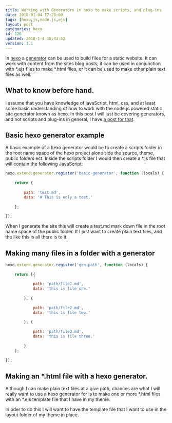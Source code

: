 ```yaml
---
title: Working with Generators in hexo to make scripts, and plug-ins
date: 2018-01-04 17:28:00
tags: [hexo,js,node.js,ejs]
layout: post
categories: hexo
id: 126
updated: 2018-1-4 18:43:52
version: 1.1
---
```


In [hexo](https://hexo.io/) a [generator](https://hexo.io/api/generator.html) can be used to build files for a static website. It can work with content from the sites blog posts, it can be used in conjunction with *.ejs files to make *.html files, or it can be used to make other plain text files as well.

<!-- more -->

## What to know before hand.

I assume that you have knowledge of javaScript, html, css, and at least some basic understanding of how to work with the node.js powered static site generator known as hexo. In this post I will just be covering generators, and not scripts and plug-ins in general, I have [a post for that]().

## Basic hexo generator example

A basic example of a hexo generator would be to create a scripts folder in the root name space of the hexo project alone side the source, theme, public folders ect. Inside the scripts folder I would then create a *.js file that will contain the following JavaScript:

```js
hexo.extend.generator.register('basic-generator', function (locals) {
 
    return {
 
        path: 'test.md',
        data: '# This is only a test.'
 
    };
 
});
```

When I generate the site this will create a test.md mark down file in the root name space of the public folder. If I just want to create plain text files, and the like this is all there is to it. 

## Making many files in a folder with a generator

```js
hexo.extend.generator.register('gen-path', function (locals) {
 
    return [{
 
            path: 'path/file1.md',
            data: 'this is file one.'
 
        }, {
 
            path: 'path/file2.md',
            data: 'this is file two.'
 
        }, {
 
            path: 'path/file3.md',
            data: 'this is file three.'
 
        }
    ];
 
});
```

## Making an *.html file with a hexo generator.

Although I can make plain text files at a give path, chances are what I will really want to use a hexo generator for is to make one or more *.html files with an *.ejs template file that I have in my theme.

In oder to do this I will want to have the template file that I want to use in the layout folder of my theme in place.